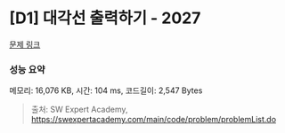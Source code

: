 # [D1] 대각선 출력하기 - 2027 

[문제 링크](https://swexpertacademy.com/main/code/problem/problemDetail.do?contestProbId=AV5QFuZ6As0DFAUq) 

### 성능 요약

메모리: 16,076 KB, 시간: 104 ms, 코드길이: 2,547 Bytes



> 출처: SW Expert Academy, https://swexpertacademy.com/main/code/problem/problemList.do